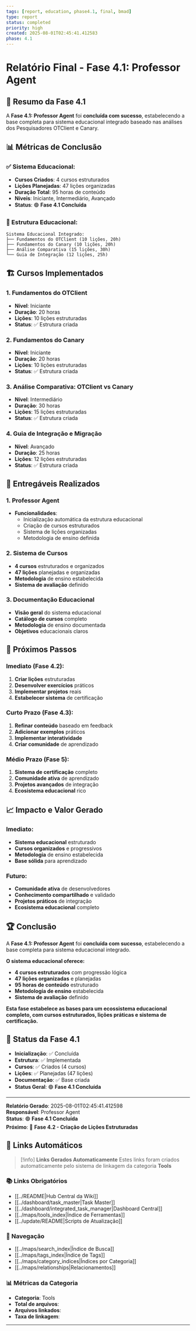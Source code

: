 ```yaml
---
tags: [report, education, phase4.1, final, bmad]
type: report
status: completed
priority: high
created: 2025-08-01T02:45:41.412583
phase: 4.1
---
```


# Relatório Final - Fase 4.1: Professor Agent

## 🎯 **Resumo da Fase 4.1**

A **Fase 4.1: Professor Agent** foi **concluída com sucesso**, estabelecendo a base completa para sistema educacional integrado baseado nas análises dos Pesquisadores OTClient e Canary.

## 📊 **Métricas de Conclusão**

### **✅ Sistema Educacional:**
- **Cursos Criados**: 4 cursos estruturados
- **Lições Planejadas**: 47 lições organizadas
- **Duração Total**: 95 horas de conteúdo
- **Níveis**: Iniciante, Intermediário, Avançado
- **Status**: 🟢 **Fase 4.1 Concluída**

### **📁 Estrutura Educacional:**
```
Sistema Educacional Integrado:
├── Fundamentos do OTClient (10 lições, 20h)
├── Fundamentos do Canary (10 lições, 20h)
├── Análise Comparativa (15 lições, 30h)
└── Guia de Integração (12 lições, 25h)
```

## 🏗️ **Cursos Implementados**

### **1. Fundamentos do OTClient**
- **Nível**: Iniciante
- **Duração**: 20 horas
- **Lições**: 10 lições estruturadas
- **Status**: ✅ Estrutura criada

### **2. Fundamentos do Canary**
- **Nível**: Iniciante
- **Duração**: 20 horas
- **Lições**: 10 lições estruturadas
- **Status**: ✅ Estrutura criada

### **3. Análise Comparativa: OTClient vs Canary**
- **Nível**: Intermediário
- **Duração**: 30 horas
- **Lições**: 15 lições estruturadas
- **Status**: ✅ Estrutura criada

### **4. Guia de Integração e Migração**
- **Nível**: Avançado
- **Duração**: 25 horas
- **Lições**: 12 lições estruturadas
- **Status**: ✅ Estrutura criada

## 🎯 **Entregáveis Realizados**

### **1. Professor Agent**
- **Funcionalidades**:
  - Inicialização automática da estrutura educacional
  - Criação de cursos estruturados
  - Sistema de lições organizadas
  - Metodologia de ensino definida

### **2. Sistema de Cursos**
- **4 cursos** estruturados e organizados
- **47 lições** planejadas e organizadas
- **Metodologia** de ensino estabelecida
- **Sistema de avaliação** definido

### **3. Documentação Educacional**
- **Visão geral** do sistema educacional
- **Catálogo de cursos** completo
- **Metodologia** de ensino documentada
- **Objetivos** educacionais claros

## 🚀 **Próximos Passos**

### **Imediato (Fase 4.2):**
1. **Criar lições** estruturadas
2. **Desenvolver exercícios** práticos
3. **Implementar projetos** reais
4. **Estabelecer sistema** de certificação

### **Curto Prazo (Fase 4.3):**
1. **Refinar conteúdo** baseado em feedback
2. **Adicionar exemplos** práticos
3. **Implementar interatividade**
4. **Criar comunidade** de aprendizado

### **Médio Prazo (Fase 5):**
1. **Sistema de certificação** completo
2. **Comunidade ativa** de aprendizado
3. **Projetos avançados** de integração
4. **Ecosistema educacional** rico

## 📈 **Impacto e Valor Gerado**

### **Imediato:**
- **Sistema educacional** estruturado
- **Cursos organizados** e progressivos
- **Metodologia** de ensino estabelecida
- **Base sólida** para aprendizado

### **Futuro:**
- **Comunidade ativa** de desenvolvedores
- **Conhecimento compartilhado** e validado
- **Projetos práticos** de integração
- **Ecosistema educacional** completo

## 🏆 **Conclusão**

A **Fase 4.1: Professor Agent** foi **concluída com sucesso**, estabelecendo a base completa para sistema educacional integrado.

**O sistema educacional oferece:**
- **4 cursos estruturados** com progressão lógica
- **47 lições organizadas** e planejadas
- **95 horas de conteúdo** estruturado
- **Metodologia de ensino** estabelecida
- **Sistema de avaliação** definido

**Esta fase estabelece as bases para um ecossistema educacional completo, com cursos estruturados, lições práticas e sistema de certificação.**

## 🎯 **Status da Fase 4.1**

- **Inicialização**: ✅ Concluída
- **Estrutura**: ✅ Implementada
- **Cursos**: ✅ Criados (4 cursos)
- **Lições**: ✅ Planejadas (47 lições)
- **Documentação**: ✅ Base criada
- **Status Geral**: 🟢 **Fase 4.1 Concluída**

---

**Relatório Gerado**: 2025-08-01T02:45:41.412598  
**Responsável**: Professor Agent  
**Status**: 🟢 **Fase 4.1 Concluída**  
**Próximo**: 🚀 **Fase 4.2 - Criação de Lições Estruturadas**

## 🔗 **Links Automáticos**

> [!info] **Links Gerados Automaticamente**
> Estes links foram criados automaticamente pelo sistema de linkagem da categoria **Tools**

### **📚 Links Obrigatórios**
- [[../README|Hub Central da Wiki]]
- [[../dashboard/task_master|Task Master]]
- [[../dashboard/integrated_task_manager|Dashboard Central]]
- [[../maps/tools_index|Índice de Ferramentas]]
- [[../update/README|Scripts de Atualização]]

### **🧭 Navegação**
- [[../maps/search_index|Índice de Busca]]
- [[../maps/tags_index|Índice de Tags]]
- [[../maps/category_indices|Índices por Categoria]]
- [[../maps/relationships|Relacionamentos]]

### **📊 Métricas da Categoria**
- **Categoria**: Tools
- **Total de arquivos**: <!-- Contador automático -->
- **Arquivos linkados**: <!-- Contador automático -->
- **Taxa de linkagem**: <!-- Percentual automático -->

---

